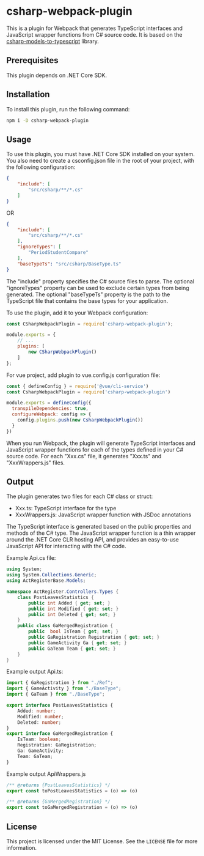 # csharp-webpack-plugin

This is a plugin for Webpack that generates TypeScript interfaces and JavaScript wrapper functions from C# source code. It is based on the [csharp-models-to-typescript](https://github.com/svenheden/csharp-models-to-typescript) library.

## Prerequisites

This plugin depends on .NET Core SDK.

## Installation

To install this plugin, run the following command:

```bash
npm i -D csharp-webpack-plugin
```

## Usage

To use this plugin, you must have .NET Core SDK installed on your system. You also need to create a csconfig.json file in the root of your project, with the following configuration:



```json
{
    "include": [
        "src/csharp/**/*.cs"
    ]
}
```

OR

```json 
{
    "include": [
        "src/csharp/**/*.cs"
    ],
    "ignoreTypes": [
        "PeriodStudentCompare"
    ],
    "baseTypeTs": "src/csharp/BaseType.ts"    
}

```

The "include" property specifies the C# source files to parse. The optional "ignoreTypes" property can be used to exclude certain types from being generated. The optional "baseTypeTs" property is the path to the TypeScript file that contains the base types for your application.



To use the plugin, add it to your Webpack configuration:

```javascript
const CSharpWebpackPlugin = require('csharp-webpack-plugin');

module.exports = {
    // ...
    plugins: [
        new CSharpWebpackPlugin()
    ]
};
```

For vue project, add plugin to vue.config.js configuration file:

```javascript
const { defineConfig } = require('@vue/cli-service')
const CsharpWebpackPlugin = require('csharp-webpack-plugin')

module.exports = defineConfig({
  transpileDependencies: true,
  configureWebpack: config => {
    config.plugins.push(new CsharpWebpackPlugin())
  }
})
```



When you run Webpack, the plugin will generate TypeScript interfaces and JavaScript wrapper functions for each of the types defined in your C# source code. For each "Xxx.cs" file, it generates "Xxx.ts" and "XxxWrappers.js" files.



## Output

The plugin generates two files for each C# class or struct:

- Xxx.ts: TypeScript interface for the type
- XxxWrappers.js: JavaScript wrapper function with JSDoc annotations

The TypeScript interface is generated based on the public properties and methods of the C# type. The JavaScript wrapper function is a thin wrapper around the .NET Core CLR hosting API, and provides an easy-to-use JavaScript API for interacting with the C# code.



Example Api.cs file:

```c#
using System;
using System.Collections.Generic;
using ActRegisterBase.Models;

namespace ActRegister.Controllers.Types {
    class PostLeavesStatistics {
        public int Added { get; set; }
        public int Modified { get; set; }
        public int Deleted { get; set; }
    }
    public class GaMergedRegistration {
        public  bool IsTeam { get; set; }
        public GaRegistration Registration { get; set; }
        public GameActivity Ga { get; set; }
        public GaTeam Team { get; set; }
    }
}
```



Example output Api.ts:

```typescript
import { GaRegistration } from "./Ref";
import { GameActivity } from "./BaseType";
import { GaTeam } from "./BaseType";

export interface PostLeavesStatistics {
    Added: number;
    Modified: number;
    Deleted: number;
}
export interface GaMergedRegistration {
    IsTeam: boolean;
    Registration: GaRegistration;
    Ga: GameActivity;
    Team: GaTeam;
}
```



Example output ApiWrappers.js

```javascript
/** @returns {PostLeavesStatistics} */
export const toPostLeavesStatistics = (o) => (o)

/** @returns {GaMergedRegistration} */
export const toGaMergedRegistration = (o) => (o)
```



## License

This project is licensed under the MIT License. See the `LICENSE` file for more information.



